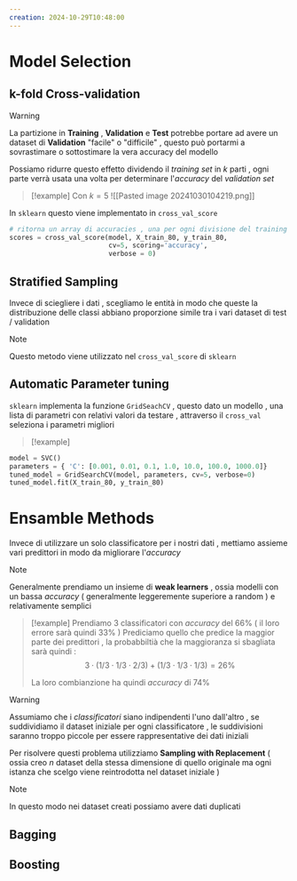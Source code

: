 ```yaml
---
creation: 2024-10-29T10:48:00
---
```

# Model Selection

## k-fold Cross-validation

>[!warning] 
>La partizione in **Training** , **Validation** e **Test** potrebbe portare ad avere un dataset di **Validation** "facile" o "difficile" , questo può portarmi a sovrastimare o sottostimare la vera accuracy del modello

Possiamo ridurre questo effetto dividendo il *training set* in $k$ parti , ogni parte verrà usata una volta per determinare l'*accuracy* del *validation set* 

>[!example] 
>Con $k=5$
![[Pasted image 20241030104219.png]]

In `sklearn` questo viene implementato in `cross_val_score`

```python
# ritorna un array di accuracies , una per ogni divisione del training
scores = cross_val_score(model, X_train_80, y_train_80, 
                         cv=5, scoring='accuracy', 
                         verbose = 0)
```
## Stratified Sampling

Invece di sciegliere i dati , scegliamo le entità in modo che queste la distribuzione delle classi abbiano proporzione simile tra i vari dataset di test / validation

>[!note] 
>Questo metodo viene utilizzato nel `cross_val_score` di `sklearn`

## Automatic Parameter tuning

`sklearn` implementa la funzione `GridSeachCV` , questo dato un modello , una lista di parametri con relativi valori da testare , attraverso il `cross_val` seleziona i parametri migliori

>[!example] 

```python
model = SVC()
parameters = { 'C': [0.001, 0.01, 0.1, 1.0, 10.0, 100.0, 1000.0]}
tuned_model = GridSearchCV(model, parameters, cv=5, verbose=0)
tuned_model.fit(X_train_80, y_train_80)
```
# Ensamble Methods

Invece di utilizzare un solo classificatore per i nostri dati , mettiamo assieme vari predittori in modo da migliorare l'*accuracy*

>[!note] 
>Generalmente prendiamo un insieme di **weak learners** , ossia modelli con un bassa *accuracy* ( generalmente leggeremente superiore a random ) e relativamente semplici 

>[!example] 
>Prendiamo 3 classificatori con *accuracy* del $66\%$ ( il loro errore sarà quindi $33\%$ )
>Prediciamo quello che predice la maggior parte dei predittori , la probabbiltià che la maggioranza si sbagliata sarà quindi : 
>$$3\cdot (1/3\cdot1/3 \cdot2/3 )+(1/3\cdot1/3 \cdot1/3 ) = 26\%$$
>
>La loro combianzione ha quindi *accuracy* di $74\%$ 

>[!warning] 
>Assumiamo che i *classificatori* siano indipendenti l'uno dall'altro , se suddividiamo il dataset iniziale per ogni classificatore , le suddivisioni saranno troppo piccole per essere rappresentative dei dati iniziali

Per risolvere questi problema utilizziamo **Sampling with Replacement** ( ossia creo $n$ dataset della stessa dimensione di quello originale ma ogni istanza che scelgo viene reintrodotta nel dataset iniziale )

>[!note] 
>In questo modo nei dataset creati possiamo avere dati duplicati 
## Bagging

## Boosting